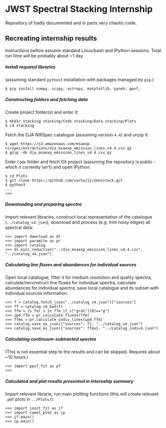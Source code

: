 # JWST Spectral Stacking Internship

Repository of badly documented and in parts very chaotic code.

## Recreating internship results

Instructions bellow assume standard Linux/bash and IPython sessions. Total run time will be probably about ~1 day.

##### Install required libraries

(assuming standard `python3` installation with packages managed by `pip`.)

    $ pip install numpy, scipy, astropy, matplotlib, pyneb, ppxf, 

##### Constructing folders and fetching data

Create project folder(s) and enter it:

    $ mkdir stacking stacking/Code stacking/Data stacking/Plots
    $ cd stacking

Fetch the DJA NIRSpec catalogue (assuming version `4.4`) and unzip it:

    $ wget https://s3.amazonaws.com/msaexp-nirspec/extractions/dja_msaexp_emission_lines_v4.4.csv.gz
    $ gzip -dk dja_msaexp_emission_lines_v4.4.csv.gz

Enter `Code` folder and fetch Git project (assuming the repository is public - which it currently isn't) and open IPython:

    $ cd Plots
    $ git clone https://github.com/vachaj11/omnistack.git
    $ python3
    ...
    >>>

##### Downloading and preparing spectra

Import relevant libraries, construct local representation of the catalogue (`../catalog_v4.json`), download and process (e.g. trim noisy edges) all spectral data:

    >>> import download as dl
    >>> import paramite as pr
    >>> import catalog
    >>> dl.mini_reduction("../dja_msaexp_emission_lines_v4.4.csv", "../catalog_v4.json")

##### Calculating line fluxes and abundances for individual sources

Open local catalogue, filter it for medium resolution and quality spectra, calculate/reconstruct line fluxes for individual spectra, calculate abundances for individual spectra, save local catalogue and its subset with individual sources information:

    >>> f = catalog.fetch_json("../catalog_v4.json")["sources"]
    >>> ff = catalog.rm_bad(f)
    >>> ffm = [s for s in ffm if s["grat"][0]=="g"]
    >>> upd_ffm = pr.calculate_fluxes(ffm)
    >>> ffmu = pr.calculate_indiv_lines(upd_ffm)
    >>> catalog.save_as_json({"sources": f}, "../catalog_v4.json")
    >>> catalog.save_as_json({"sources": ffmu}, "../catalog_indiv4.json")

##### Calculating continuum-subtracted spectra

(This is not essential step to the results and can be skipped. Requires about ~10 hours.)

    >>> import ppxf_fit as pf
    >>>

##### Calculated and plot results presented in internship summary

Import relevant librarie, run main plotting functions (this will create relevant `.pdf` plots in `../Plots/`):

    >>> import joint_fit as jf
    >>> import cumul_plot as cp
    >>> jf.main()
    >>> cp.main()
